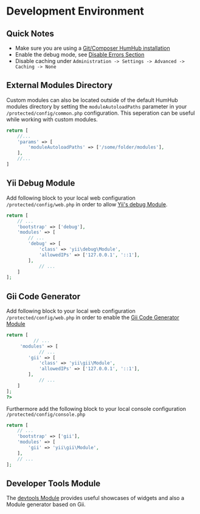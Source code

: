 Development Environment
=======================

Quick Notes
-----------

- Make sure you are using a [Git/Composer HumHub installation](git-installation.md)
- Enable the debug mode, see [Disable Errors Section](../admin/security.md#disable-errors-debugging)
- Disable caching under `Administration -> Settings -> Advanced -> Caching -> None`

External Modules Directory
-----------------

Custom modules can also be located outside of the default HumHub modules directory by
setting the `moduleAutoloadPaths` parameter in your `/protected/config/common.php` configuration. This seperation can
be useful while working with custom modules.

```php
return [
    //...
    'params' => [
        'moduleAutoloadPaths' => ['/some/folder/modules'],        
    ],
    //...
]
```

Yii Debug Module
----------------

Add following block to your local web configuration `/protected/config/web.php` in order
to allow [Yii's debug Module](http://www.yiiframework.com/doc-2.0/ext-debug-index.html).

```php
return [
    // ...
    'bootstrap' => ['debug'],
	'modules' => [
	    // ...
	    'debug' => [
	        'class' => 'yii\debug\Module',
	        'allowedIPs' => ['127.0.0.1', '::1'],
	    ],
            // ...
	]
];
```

Gii Code Generator
-------------------

 Add following block to your local web configuration `/protected/config/web.php` in order to
 enable the [Gii Code Generator Module](http://www.yiiframework.com/doc-2.0/guide-start-gii.html)

```php
return [
          // ...
	 'modules' => [
            // ...
	    'gii' => [
	        'class' => 'yii\gii\Module',
	        'allowedIPs' => ['127.0.0.1', '::1'],
	    ],
            // ...
	]
];
?>
```

Furthermore add the following block to your local console configuration `/protected/config/console.php`

```php
return [
    // ...
    'bootstrap' => ['gii'],
    'modules' => [
        'gii' => 'yii\gii\Module',
    ],
    // ...
];
```

Developer Tools Module
-------------------

The [devtools Module](https://github.com/humhub/humhub-modules-devtools) provides useful showcases of widgets and also a Module generator based on Gii.
